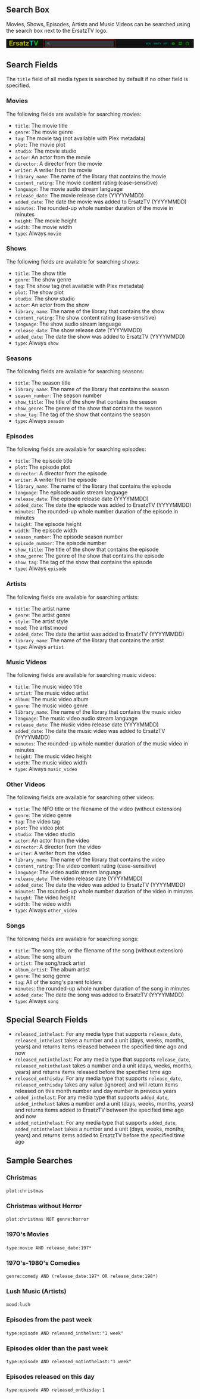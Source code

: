 ﻿## Search Box

Movies, Shows, Episodes, Artists and Music Videos can be searched using the search box next to the ErsatzTV logo.

![Search Box](../images/search-box.png)

## Search Fields

The `title` field of all media types is searched by default if no other field is specified.

### Movies

The following fields are available for searching movies:

- `title`: The movie title
- `genre`: The movie genre
- `tag`: The movie tag (not available with Plex metadata)
- `plot`: The movie plot
- `studio`: The movie studio
- `actor`: An actor from the movie
- `director`: A director from the movie
- `writer`: A writer from the movie
- `library_name`: The name of the library that contains the movie
- `content_rating`: The movie content rating (case-sensitive) 
- `language`: The movie audio stream language
- `release_date`: The movie release date (YYYYMMDD)
- `added_date`: The date the movie was added to ErsatzTV (YYYYMMDD)
- `minutes`: The rounded-up whole number duration of the movie in minutes
- `height`: The movie height
- `width`: The movie width
- `type`: Always `movie`

### Shows

The following fields are available for searching shows:

- `title`: The show title
- `genre`: The show genre
- `tag`: The show tag (not available with Plex metadata)
- `plot`: The show plot
- `studio`: The show studio
- `actor`: An actor from the show
- `library_name`: The name of the library that contains the show
- `content_rating`: The show content rating (case-sensitive)
- `language`: The show audio stream language
- `release_date`: The show release date (YYYYMMDD)
- `added_date`: The date the show was added to ErsatzTV (YYYYMMDD)
- `type`: Always `show`

### Seasons

The following fields are available for searching seasons:

- `title`: The season title
- `library_name`: The name of the library that contains the season
- `season_number`: The season number
- `show_title`: The title of the show that contains the season
- `show_genre`: The genre of the show that contains the season
- `show_tag`: The tag of the show that contains the season
- `type`: Always `season`

### Episodes

The following fields are available for searching episodes:

- `title`: The episode title
- `plot`: The episode plot
- `director`: A director from the episode
- `writer`: A writer from the episode
- `library_name`: The name of the library that contains the episode
- `language`: The episode audio stream language
- `release_date`: The episode release date (YYYYMMDD)
- `added_date`: The date the episode was added to ErsatzTV (YYYYMMDD)
- `minutes`: The rounded-up whole number duration of the episode in minutes
- `height`: The episode height
- `width`: The episode width
- `season_number`: The episode season number
- `episode_number`: The episode number
- `show_title`: The title of the show that contains the episode
- `show_genre`: The genre of the show that contains the episode
- `show_tag`: The tag of the show that contains the episode
- `type`: Always `episode`

### Artists

The following fields are available for searching artists:

- `title`: The artist name
- `genre`: The artist genre
- `style`: The artist style
- `mood`: The artist mood
- `added_date`: The date the artist was added to ErsatzTV (YYYYMMDD)
- `library_name`: The name of the library that contains the artist
- `type`: Always `artist`

### Music Videos

The following fields are available for searching music videos:

- `title`: The music video title
- `artist`: The music video artist
- `album`: The music video album
- `genre`: The music video genre
- `library_name`: The name of the library that contains the music video
- `language`: The music video audio stream language
- `release_date`: The music video release date (YYYYMMDD)
- `added_date`: The date the music video was added to ErsatzTV (YYYYMMDD)
- `minutes`: The rounded-up whole number duration of the music video in minutes
- `height`: The music video height
- `width`: The music video width
- `type`: Always `music_video`

### Other Videos

The following fields are available for searching other videos:

- `title`: The NFO title or the filename of the video (without extension)
- `genre`: The video genre
- `tag`: The video tag
- `plot`: The video plot
- `studio`: The video studio
- `actor`: An actor from the video
- `director`: A director from the video
- `writer`: A writer from the video
- `library_name`: The name of the library that contains the video
- `content_rating`: The video content rating (case-sensitive)
- `language`: The video audio stream language
- `release_date`: The video release date (YYYYMMDD)
- `added_date`: The date the video was added to ErsatzTV (YYYYMMDD)
- `minutes`: The rounded-up whole number duration of the video in minutes
- `height`: The video height
- `width`: The video width
- `type`: Always `other_video`

### Songs

The following fields are available for searching songs:

- `title`: The song title, or the filename of the song (without extension)
- `album`: The song album
- `artist`: The song/track artist
- `album_artist`: The album artist
- `genre`: The song genre
- `tag`: All of the song's parent folders
- `minutes`: the rounded-up whole number duration of the song in minutes
- `added_date`: The date the song was added to ErsatzTV (YYYYMMDD)
- `type`: Always `song`

## Special Search Fields

- `released_inthelast`: For any media type that supports `release_date`, `released_inthelast` takes a number and a unit (days, weeks, months, years) and returns items released between the specified time ago and now
- `released_notinthelast`: For any media type that supports `release_date`, `released_notinthelast` takes a number and a unit (days, weeks, months, years) and returns items released before the specified time ago
- `released_onthisday`: For any media type that supports `release_date`, `released_onthisday` takes any value (ignored) and will return items released on this month number and day number in previous years
- `added_inthelast`: For any media type that supports `added_date`, `added_inthelast` takes a number and a unit (days, weeks, months, years) and returns items added to ErsatzTV between the specified time ago and now
- `added_notinthelast`: For any media type that supports `added_date`, `added_notinthelast` takes a number and a unit (days, weeks, months, years) and returns items added to ErsatzTV before the specified time ago

## Sample Searches

### Christmas

`plot:christmas`

### Christmas without Horror

`plot:christmas NOT genre:horror`

### 1970's Movies

`type:movie AND release_date:197*`

### 1970's-1980's Comedies

`genre:comedy AND (release_date:197* OR release_date:198*)`

### Lush Music (Artists)

`mood:lush`

### Episodes from the past week

`type:episode AND released_inthelast:"1 week"`

### Episodes older than the past week

`type:episode AND released_notinthelast:"1 week"`

### Episodes released on this day

`type:episode AND released_onthisday:1`